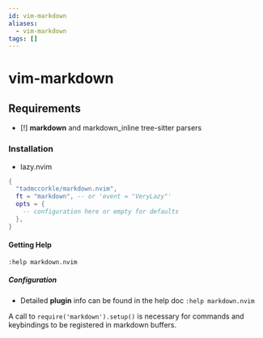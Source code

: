 ```yaml
---
id: vim-markdown
aliases:
  - vim-markdown
tags: []
---
```


# vim-markdown

## Requirements

- [!] **markdown** and markdown_inline tree-sitter parsers

### Installation

- lazy.nvim

```lua
{
  "tadmccorkle/markdown.nvim",
  ft = "markdown", -- or 'event = "VeryLazy"'
  opts = {
    -- configuration here or empty for defaults
  },
}
```

#### Getting Help

```vim
:help markdown.nvim
```

##### Configuration

- Detailed **plugin** info can be found in the help doc `:help markdown.nvim`

A call to `require('markdown').setup()` is necessary for commands and
keybindings to be registered in markdown buffers.
